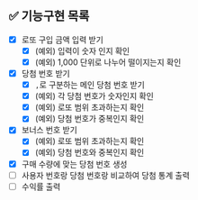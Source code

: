## ✅ 기능구현 목록

- [x] 로또 구입 금액 입력 받기
    - [x] (예외) 입력이 숫자 인지 확인
    - [x] (예외) 1,000 단위로 나누어 떨이지는지 확인
- [x] 당첨 번호 받기
    - [x] `,`로 구분하는 메인 당첨 번호 받기
    - [x] (예외) 각 당첨 번호가 숫자인지 확인
    - [x] (예외) 로또 범위 초과하는지 확인
    - [x] (예외) 당첨 번호가 중복인지 확인
- [x] 보너스 번호 받기
    - [x] (예외) 로또 범위 초과하는지 확인
    - [x] (예외) 당첨 번호와 중복인지 확인
- [x] 구매 수량에 맞는 당첨 번호 생성
- [ ] 사용자 번호랑 당첨 번호랑 비교하여 당첨 통계 출력
- [ ] 수익률 출력